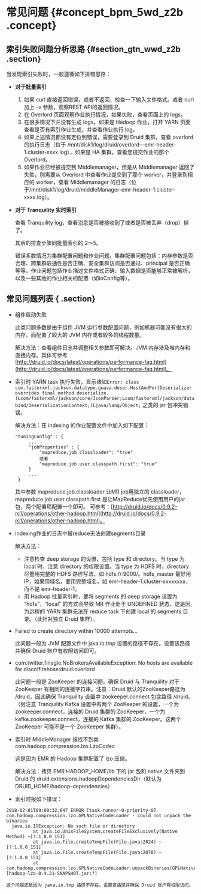 # 常见问题 {#concept_bpm_5wd_z2b .concept}

## 索引失败问题分析思路 {#section_gtn_wwd_z2b .section}

当发现索引失败时，一般遵循如下排错思路：

-   **对于批量索引**
    1.  如果 curl 直接返回错误，或者不返回，检查一下输入文件格式。或者 curl 加上 -v 参数，观察REST API的返回情况。
    2.  在 Overlord 页面观察作业执行情况，如果失败，查看页面上的 logs。
    3.  在很多情况下并没有生成 logs。如果是 Hadoop 作业，打开 YARN 页面查看是否有索引作业生成，并查看作业执行 log。
    4.  如果上述情况都没有定位到错误，需要登录到 Druid 集群，查看 overlord 的执行日志（位于 /mnt/disk1/log/druid/overlord—emr-header-1.cluster-xxxx.log），如果是 HA 集群，查看您提交作业的那个 Overlord。
    5.  如果作业已经被提交到 Middlemanager，但是从 Middlemanager 返回了失败，则需要从 Overlord 中查看作业提交到了那个 worker，并登录到相应的 worker，查看 Middlemanager 的日志（位于/mnt/disk1/log/druid/middleManager-emr-header-1.cluster-xxxx.log）。
-   **对于 Tranquility 实时索引**

    查看 Tranquility log，查看消息是否被接收到了或者是否被丢弃（drop）掉了。

    其余的排查步骤同批量索引的 2～5。

    错误多数情况为集群配置问题和作业问题。集群配置问题包括：内存参数是否合理、跨集群联通性是否正确、安全集群访问是否通过、principal 是否正确等等，作业问题包括作业描述文件格式正确、输入数据是否能够正常被解析，以及一些其他的作业相关的配置（如ioConfig等）。


## 常见问题列表 { .section}

-   组件启动失败

    此类问题多数是由于组件 JVM 运行参数配置问题，例如机器可能没有很大的内存，而配置了较大的 JVM 内存或者较多的线程数量。

    解决方法：查看组件日志并调整相关参数即可解决。JVM 内存涉及堆内存和直接内存。具体可参考[http://druid.io/docs/latest/operations/performance-faq.html](http://druid.io/docs/latest/operations/performance-faq.html)。

-   索引时 YARN task 执行失败，显示诸如`Error: class com.fasterxml.jackson.datatype.guava.deser.HostAndPortDeserializer overrides final method deserialize.(Lcom/fasterxml/jackson/core/JsonParser;Lcom/fasterxml/jackson/databind/DeserializationContext;)Ljava/lang/Object;` 之类的 jar 包冲突错误。

    解决方法：在 indexing 的作业配置文件中加入如下配置：

    ```
    "tuningConfig" : {
         ...
         "jobProperties" : {
             "mapreduce.job.classloader": "true"
             或者
             "mapreduce.job.user.classpath.first": "true"
         }
         ...
     }
    ```

    其中参数 mapreduce.job.classloader 让MR job用独立的 classloader，mapreduce.job.user.classpath.first 是让MapReduce优先使用用户的jar包，两个配置项配置一个即可。 可参考：[http://druid.io/docs/0.9.2-rc1/operations/other-hadoop.html](http://druid.io/docs/0.9.2-rc1/operations/other-hadoop.html)。

-   indexing作业的日志中报reduce无法创建segments目录

    解决方法：

    -   注意检查 deep storage 的设置，包括 type 和 directory。当 type 为 local 时，注意 directory 的权限设置。当 type 为 HDFS 时，directory 尽量用完整的 HDFS 路径写法，如 hdfs://:9000/。hdfs\_master 最好用 IP，如果用域名，要用完整域名，如 emr-header-1.cluster-xxxxxxxx，而不是 emr-header-1。
    -   用 Hadoop 批量索引时，要将 segments 的 deep storage 设置为 “hdfs”，“local” 的方式会导致 MR 作业处于 UNDEFINED 状态，这是因为远程的 YARN 集群无法在 reduce task 下创建 local 的 segments 目录。（此针对独立 Druid 集群）。
-   Failed to create directory within 10000 attempts…

    此问题一般为 JVM 配置文件中 java.io.tmp 设置的路径不存在。设置该路径并确保 Druid 账户有权限访问即可。

-   com.twitter.finagle.NoBrokersAvailableException: No hosts are available for disco!firehose:druid:overlord

    此问题一般是 ZooKeeper 的连接问题。确保 Druid 与 Tranquility 对于 ZooKeeper 有相同的连接字符串。注意：Druid 默认的ZooKeeper路径为 /druid，因此确保 Tranquility 设置中 zookeeper.connect 包含路径 /druid。（另注意 Tranquility Kafka 设置中有两个 ZooKeeper 的设置，一个为 zookeeper.connect，连接的 Druid 集群的 ZooKeeper，一个为 kafka.zookeeper.connect，连接的 Kafka 集群的 ZooKeeper。这两个 ZooKeeper 可能不是一个 ZooKeeper 集群）。

-   索引时 MiddleManager 报找不到类 com.hadoop.compression.lzo.LzoCodec

    这是因为 EMR 的 Hadoop 集群配置了 lzo 压缩。

    解决方法：拷贝 EMR HADOOP\_HOME/lib 下的 jar 包和 native 文件夹到 Druid 的 druid.extensions.hadoopDependenciesDir（默认为 DRUID\_HOME/hadoop-dependencies）

-   索引时报如下错误：

```
2018-02-01T09:00:32,647 ERROR [task-runner-0-priority-0] com.hadoop.compression.lzo.GPLNativeCodeLoader - could not unpack the binaries
  java.io.IOException: No such file or directory
          at java.io.UnixFileSystem.createFileExclusively(Native Method) ~[?:1.8.0_151]
          at java.io.File.createTempFile(File.java:2024) ~[?:1.8.0_151]
          at java.io.File.createTempFile(File.java:2070) ~[?:1.8.0_151]
          at com.hadoop.compression.lzo.GPLNativeCodeLoader.unpackBinaries(GPLNativeCodeLoader.java:115) [hadoop-lzo-0.4.21-SNAPSHOT.jar:?]
```

    这个问题还是因为 java.io.tmp 路径不存在。设置该路径并确保 Druid 账户有权限访问。


